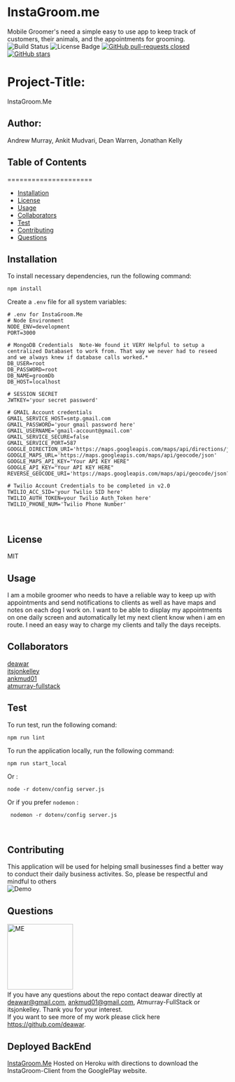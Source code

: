 # InstaGroom.me
Mobile Groomer's need a simple easy to use app to keep track of customers, their animals, and the appointments for grooming. 
​
![Build Status](https://img.shields.io/badge/build-passing-brightgreen?style=plastic)
        <img src="https://img.shields.io/badge/license-MIT-green?style=plastic" alt="License Badge">  [![GitHub pull-requests closed](https://img.shields.io/github/issues-pr-closed/deawar/InstaGroom.me.svg?style=plastic)](https://GitHub.com/deawar/InstaGroom.me/pull/) [![GitHub stars](https://img.shields.io/github/stars/deawar/InstaGroom.me.svg?style=social&label=Star&maxAge=2592000)](https://GitHub.com/deawar/InstaGroom.me/stargazers/)
​
# Project-Title: 
InstaGroom.Me
​
## Author: 
Andrew Murray, Ankit Mudvari, Dean Warren, Jonathan Kelly
​
## Table of Contents
=====================
* [Installation](#installation)
* [License](#license)
* [Usage](#usage)
* [Collaborators](#collaborators)
* [Test](#test)
* [Contributing](#contributing)
* [Questions](#questions)
​
## Installation
To install necessary dependencies, run the following command:<br>
```
npm install
```
Create a `.env` file for all system variables:
```
# .env for InstaGroom.Me
# Node Environment
NODE_ENV=development
PORT=3000
​
# MongoDB Credentials  Note-We found it VERY Helpful to setup a centralized Databaset to work from. That way we never had to reseed and we always knew if database calls worked.*
DB_USER=root
DB_PASSWORD=root
DB_NAME=groomDb
DB_HOST=localhost
​
# SESSION SECRET
JWTKEY='your secret password'
​
# GMAIL Account credentials
GMAIL_SERVICE_HOST=smtp.gmail.com
GMAIL_PASSWORD='your gmail password here'
GMAIL_USERNAME='gmail-account@gmail.com'
GMAIL_SERVICE_SECURE=false
GMAIL_SERVICE_PORT=587
GOOGLE_DIRECTION_URI='https://maps.googleapis.com/maps/api/directions/json?'
GOOGLE_MAPS_URL='https://maps.googleapis.com/maps/api/geocode/json'
GOOGLE_MAPS_API_KEY="Your API KEY HERE"
GOOGLE_API_KEY="Your API KEY HERE"
REVERSE_GEOCODE_URI='https://maps.googleapis.com/maps/api/geocode/json?'
​
# Twilio Account Credentials to be completed in v2.0
TWILIO_ACC_SID='your Twilio SID here'
TWILIO_AUTH_TOKEN=your Twilio Auth_Token here'
TWILIO_PHONE_NUM='Twilio Phone Number'
```
​
## License
MIT
​
## Usage
I am a mobile groomer who needs to have a reliable way to keep up with appointments and send notifications to clients as well as have maps and notes on each dog I work on. I want to be able to display my appointments on one daily screen and automatically let my next client know when i am en route. I need an easy way to charge my clients and tally the days receipts. 
​
## Collaborators
[deawar](https://github.com/deawar)<br>[itsjonkelley](https://github.com/itsjonkelley)<br>[ankmud01](https://github.com/ankmud01)<br>[atmurray-fullstack](https://github.com/atmurray-fullstack)
​
​
## Test
To run test, run the following comand:<br>
```
npm run lint
```
To run the application locally, run the following command:<br>
```
npm run start_local
```
Or :<br>
```
node -r dotenv/config server.js 
```
Or if you prefer `nodemon` :<br>
```
 nodemon -r dotenv/config server.js
```
​
## Contributing
This application will be used for helping small businesses find a better way to conduct their daily business activites. So, please be respectful and mindful to others
​
<br>
<img src="https://www.instagroom.me" alt="Demo">
​
## Questions
​
<img src="https://avatars1.githubusercontent.com/u/15312495?s=400&u=ca57805f0913479f15a13ed8e5a1577eb95c0926&v=4" alt="ME" width="150" height="150"><br>
If you have any questions about the repo contact deawar directly at deawar@gmail.com, ankmud01@gmail.com, Atmurray-FullStack or itsjonkelley. Thank you for your interest.<br>
If you want to see more of my work please click here https://github.com/deawar.
​
## Deployed BackEnd
[InstaGroom.Me](https://www.instagroome.me) Hosted on Heroku with directions to download the InstaGroom-Client from the GooglePlay website.
